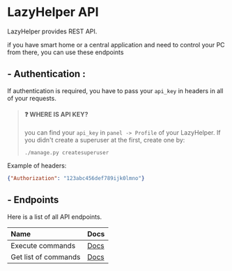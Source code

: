 # LazyHelper API

LazyHelper provides REST API. 

if you have smart home or a central application and need to control your PC from there, you can use these endpoints

## - Authentication :
If authentication is required, you have to pass your `api_key` in headers in all of your requests.

> #### ❓ WHERE IS API KEY?
> 
>you can find your `api_key` in `panel -> Profile` of your LazyHelper.
> If you didn't create a superuser at the first, create one by:
>```shell
> ./manage.py createsuperuser
> ```


Example of headers:
```json
{"Authorization": "123abc456def789ijk0lmno"}
```

## - Endpoints
Here is a list of all API endpoints.

Name                 | Docs
:---                 | :---
Execute commands     | [Docs](endpoints/execute.md)
Get list of commands | [Docs](endpoints/commands.md)